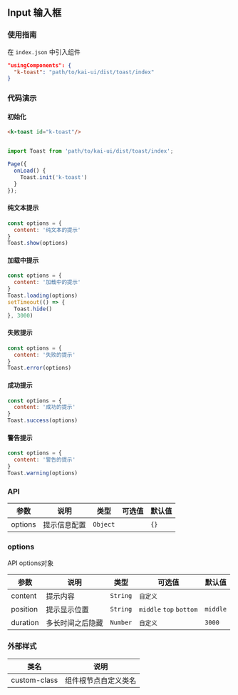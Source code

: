 ## Input 输入框

### 使用指南
在 `index.json` 中引入组件
```json
"usingComponents": {
  "k-toast": "path/to/kai-ui/dist/toast/index"
}
```

### 代码演示

#### 初始化

```html
<k-toast id="k-toast"/>
```

```javascript

import Toast from 'path/to/kai-ui/dist/toast/index';

Page({
  onLoad() {
    Toast.init('k-toast')
  }
});

```

#### 纯文本提示
```javascript
const options = {
  content: '纯文本的提示'
}
Toast.show(options)

```

#### 加载中提示
```javascript
const options = {
  content: '加载中的提示'
}
Toast.loading(options)
setTimeout(() => {
  Toast.hide()
}, 3000)
```

#### 失败提示
```javascript
const options = {
  content: '失败的提示'
}
Toast.error(options)
```

#### 成功提示
```javascript
const options = {
  content: '成功的提示'
}
Toast.success(options)
```

#### 警告提示
```javascript
const options = {
  content: '警告的提示'
}
Toast.warning(options)
```

### API

| 参数 | 说明 | 类型 | 可选值 | 默认值 |
|-----------|-----------|-----------|-----------|-------------|
| options | 提示信息配置 | `Object` | ` ` | `{}` |

### options
API options对象

| 参数 | 说明 | 类型 | 可选值 | 默认值 |
|-----------|-----------|-----------|-----------|-------------|
| content | 提示内容 | `String` | `自定义` | ` ` |
| position | 提示显示位置 | `String` | `middle` `top` `bottom` | `middle` |
| duration | 多长时间之后隐藏 | `Number` | `自定义` | `3000` |


### 外部样式

| 类名 | 说明 |
|-----------|-----------|
| custom-class | 组件根节点自定义类名 |

